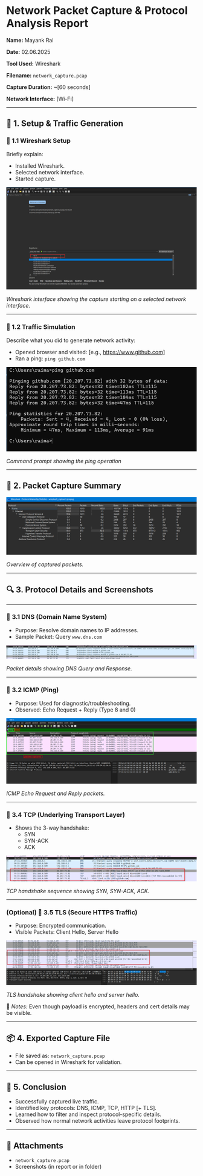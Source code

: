 

# **Network Packet Capture & Protocol Analysis Report**

**Name:** Mayank Rai

**Date:** 02.06.2025

**Tool Used:** Wireshark

**Filename:** `network_capture.pcap`

**Capture Duration:** ~[60 seconds]

**Network Interface:** [Wi-Fi]

---

## 🔧 **1. Setup & Traffic Generation**

### 🔹 1.1 Wireshark Setup

Briefly explain:

- Installed Wireshark.
- Selected network interface.
- Started capture.

![*Wireshark interface showing the capture starting on a selected network interface.*](screenshots/image.png)

*Wireshark interface showing the capture starting on a selected network interface.*

---

### 🔹 1.2 Traffic Simulation

Describe what you did to generate network activity:

- Opened browser and visited: [e.g., https://www.github.com]
- Ran a ping: `ping github.com`

![*Command prompt showing the ping operation*](screenshots/image%201.png)

*Command prompt showing the ping operation*

---

## 🧪 **2. Packet Capture Summary**

![*Overview of captured packets.*](screenshots/image%202.png)

*Overview of captured packets.*

---

## 🔍 **3. Protocol Details and Screenshots**

---

### 📘 **3.1 DNS (Domain Name System)**

- Purpose: Resolve domain names to IP addresses.
- Sample Packet: Query `www.dns.com`

![*Packet details showing DNS Query and Response.*](screenshots/image%203.png)

*Packet details showing DNS Query and Response.*

---

### 📗 **3.2 ICMP (Ping)**

- Purpose: Used for diagnostic/troubleshooting.
- Observed: Echo Request + Reply (Type 8 and 0)

![*ICMP Echo Request and Reply packets.*](screenshots/image%204.png)

*ICMP Echo Request and Reply packets.*

---

### 📘 **3.4 TCP (Underlying Transport Layer)**

- Shows the 3-way handshake:
    - SYN
    - SYN-ACK
    - ACK

![*TCP handshake sequence showing SYN, SYN-ACK, ACK.*](screenshots/image%205.png)

*TCP handshake sequence showing SYN, SYN-ACK, ACK.*

---

### (Optional) 📙 **3.5 TLS (Secure HTTPS Traffic)**

- Purpose: Encrypted communication.
- Visible Packets: Client Hello, Server Hello

![*TLS handshake showing client hello and server hello.*](screenshots/tls.jpg)

*TLS handshake showing client hello and server hello.*

🧾 *Notes:* Even though payload is encrypted, headers and cert details may be visible.

---

## 📦 **4. Exported Capture File**

- File saved as: `network_capture.pcap`
- Can be opened in Wireshark for validation.

---

## 📌 **5. Conclusion**

- Successfully captured live traffic.
- Identified key protocols: DNS, ICMP, TCP, HTTP [+ TLS].
- Learned how to filter and inspect protocol-specific details.
- Observed how normal network activities leave protocol footprints.

---

## 📁 Attachments

- `network_capture.pcap`
- Screenshots (in report or in folder)
